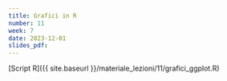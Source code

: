 ```yaml
---
title: Grafici in R
number: 11
week: 7
date: 2023-12-01
slides_pdf:
---
```



[Script R]({{ site.baseurl }}/materiale_lezioni/11/grafici_ggplot.R)
